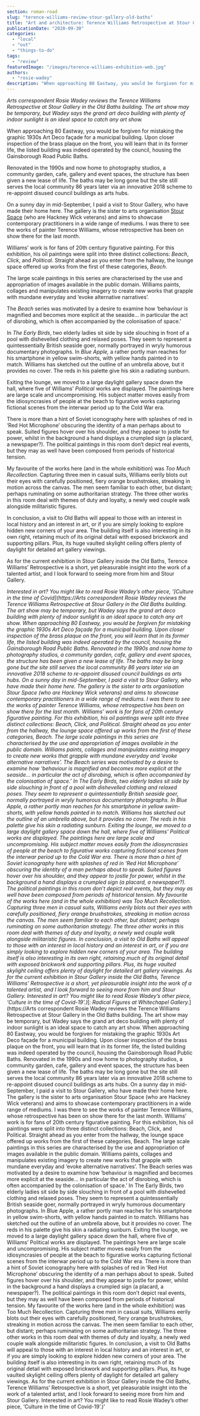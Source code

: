 ```yaml
---
section: roman-road
slug: "terence-williams-review-stour-gallery-old-baths"
title: "Art and architecture: Terence Williams Retrospective at Stour Gallery, Old Baths"
publicationDate: "2020-09-30"
categories: 
  - "local"
  - "out"
  - "things-to-do"
tags: 
  - "review"
featuredImage: "/images/terence-williams-exhibition-web.jpg"
authors: 
  - "rosie-wadey"
description: "When approaching 80 Eastway, you would be forgiven for mistaking the graphic 1930s Art Deco façade for a municipal building. Upon closer inspection of the brass plaque on the front, you will learn that in its former life, the listed building was indeed operated by the council, housing the Gainsborough Road Public Baths."
---
```


_Arts correspondent Rosie Wadey reviews the Terence Williams Retrospective at Stour Gallery in the Old Baths building. The art show may be temporary, but Wadey says the grand art deco building with plenty of indoor sunlight is an ideal space to catch any art show._

When approaching 80 Eastway, you would be forgiven for mistaking the graphic 1930s Art Deco façade for a municipal building. Upon closer inspection of the brass plaque on the front, you will learn that in its former life, the listed building was indeed operated by the council, housing the Gainsborough Road Public Baths. 

Renovated in the 1990s and now home to photography studios, a community garden, cafe, gallery and event spaces, the structure has been given a new lease of life. The baths may be long gone but the site still serves the local community 86 years later via an innovative 2018 scheme to re-appoint disused council buildings as arts hubs. 

On a sunny day in mid-September, I paid a visit to Stour Gallery, who have made their home here. The gallery is the sister to arts organisation [Stour Space](https://romanroadlondon.com/stour-space-fish-island-celebrates-ten-years/) (who are Hackney Wick veterans) and aims to showcase contemporary practitioners in a wide range of mediums. I was there to see the works of painter Terence Williams, whose retrospective has been on show there for the last month.

Williams’ work is for fans of 20th century figurative painting. For this exhibition, his oil paintings were split into three distinct collections: _Beach_, _Click_, and _Political_. Straight ahead as you enter from the hallway, the lounge space offered up works from the first of these categories, _Beach_. 

The large scale paintings in this series are characterised by the use and appropriation of images available in the public domain. Williams paints, collages and manipulates existing imagery to create new works that grapple with mundane everyday and ‘evoke alternative narratives’. 

The _Beach_ series was motivated by a desire to examine how ‘behaviour is magnified and becomes more explicit at the seaside... in particular the act of disrobing, which is often accompanied by the colonisation of space.’

In _The Early Birds_, two elderly ladies sit side by side slouching in front of a pool with dishevelled clothing and relaxed poses. They seem to represent a quintessentially British seaside goer, normally portrayed in wryly humorous documentary photographs. In _Blue Apple,_ a rather portly man reaches for his smartphone in yellow swim-shorts, with yellow hands painted in to match. Williams has sketched out the outline of an umbrella above, but it provides no cover. The reds in his palette give his skin a radiating sunburn.

Exiting the lounge, we moved to a large daylight gallery space down the hall, where five of Williams’ _Political_ works are displayed. The paintings here are large scale and uncompromising. His subject matter moves easily from the idiosyncrasies of people at the beach to figurative works capturing fictional scenes from the interwar period up to the Cold War era.

There is more than a hint of Soviet iconography here with splashes of red in ‘Red Hot Microphone’ obscuring the identity of a man perhaps about to speak. Suited figures hover over his shoulder, and they appear to jostle for power, whilst in the background a hand displays a crumpled sign (a placard, a newspaper?). The political paintings in this room don’t depict real events, but they may as well have been composed from periods of historical tension.

My favourite of the works here (and in the whole exhibition) was _Too Much Recollection_. Capturing three men in casual suits, Williams eerily blots out their eyes with carefully positioned, fiery orange brushstrokes, streaking in motion across the canvas. The men seem familiar to each other, but distant; perhaps ruminating on some authoritarian strategy. The three other works in this room deal with themes of duty and loyalty, a newly wed couple walk alongside militaristic figures.

In conclusion, a visit to Old Baths will appeal to those with an interest in local history and an interest in art, or if you are simply looking to explore hidden new corners of your area. The building itself is also interesting in its own right, retaining much of its original detail with exposed brickwork and supporting pillars. Plus, its huge vaulted skylight ceiling offers plenty of daylight for detailed art gallery viewings. 

As for the current exhibition in Stour Gallery inside the Old Baths, Terence Williams’ Retrospective is a short, yet pleasurable insight into the work of a talented artist, and I look forward to seeing more from him and Stour Gallery.

_Interested in art? You might like to read Rosie Wadey’s other piece, '[Culture in the time of Covid](https://Arts correspondent Rosie Wadey reviews the Terence Williams Retrospective at Stour Gallery in the Old Baths building. The art show may be temporary, but Wadey says the grand art deco building with plenty of indoor sunlight is an ideal space to catch any art show.  When approaching 80 Eastway, you would be forgiven for mistaking the graphic 1930s Art Deco façade for a municipal building. Upon closer inspection of the brass plaque on the front, you will learn that in its former life, the listed building was indeed operated by the council, housing the Gainsborough Road Public Baths.   Renovated in the 1990s and now home to photography studios, a community garden, cafe, gallery and event spaces, the structure has been given a new lease of life. The baths may be long gone but the site still serves the local community 86 years later via an innovative 2018 scheme to re-appoint disused council buildings as arts hubs.   On a sunny day in mid-September, I paid a visit to Stour Gallery, who have made their home here. The gallery is the sister to arts organisation Stour Space (who are Hackney Wick veterans) and aims to showcase contemporary practitioners in a wide range of mediums. I was there to see the works of painter Terence Williams, whose retrospective has been on show there for the last month.  Williams’ work is for fans of 20th century figurative painting. For this exhibition, his oil paintings were split into three distinct collections: Beach, Click, and Political. Straight ahead as you enter from the hallway, the lounge space offered up works from the first of these categories, Beach.   The large scale paintings in this series are characterised by the use and appropriation of images available in the public domain. Williams paints, collages and manipulates existing imagery to create new works that grapple with mundane everyday and ‘evoke alternative narratives’.   The Beach series was motivated by a desire to examine how ‘behaviour is magnified and becomes more explicit at the seaside... in particular the act of disrobing, which is often accompanied by the colonisation of space.’  In The Early Birds, two elderly ladies sit side by side slouching in front of a pool with dishevelled clothing and relaxed poses. They seem to represent a quintessentially British seaside goer, normally portrayed in wryly humorous documentary photographs. In Blue Apple, a rather portly man reaches for his smartphone in yellow swim-shorts, with yellow hands painted in to match. Williams has sketched out the outline of an umbrella above, but it provides no cover. The reds in his palette give his skin a radiating sunburn.  Exiting the lounge, we moved to a large daylight gallery space down the hall, where five of Williams’ Political works are displayed. The paintings here are large scale and uncompromising. His subject matter moves easily from the idiosyncrasies of people at the beach to figurative works capturing fictional scenes from the interwar period up to the Cold War era.  There is more than a hint of Soviet iconography here with splashes of red in ‘Red Hot Microphone’ obscuring the identity of a man perhaps about to speak. Suited figures hover over his shoulder, and they appear to jostle for power, whilst in the background a hand displays a crumpled sign (a placard, a newspaper?). The political paintings in this room don’t depict real events, but they may as well have been composed from periods of historical tension.  My favourite of the works here (and in the whole exhibition) was Too Much Recollection. Capturing three men in casual suits, Williams eerily blots out their eyes with carefully positioned, fiery orange brushstrokes, streaking in motion across the canvas. The men seem familiar to each other, but distant; perhaps ruminating on some authoritarian strategy. The three other works in this room deal with themes of duty and loyalty, a newly wed couple walk alongside militaristic figures.  In conclusion, a visit to Old Baths will appeal to those with an interest in local history and an interest in art, or if you are simply looking to explore hidden new corners of your area. The building itself is also interesting in its own right, retaining much of its original detail with exposed brickwork and supporting pillars. Plus, its huge vaulted skylight ceiling offers plenty of daylight for detailed art gallery viewings.  As for the current exhibition in Stour Gallery inside the Old Baths, Terence Williams’ Retrospective is a short, yet pleasurable insight into the work of a talented artist, and I look forward to seeing more from him and Stour Gallery.  Interested in art? You might like to read Rosie Wadey’s other piece, ‘Culture in the time of Covid-19’.)_[: _Radical Figures at Whitechapel Gallery._](https://Arts correspondent Rosie Wadey reviews the Terence Williams Retrospective at Stour Gallery in the Old Baths building. The art show may be temporary, but Wadey says the grand art deco building with plenty of indoor sunlight is an ideal space to catch any art show.  When approaching 80 Eastway, you would be forgiven for mistaking the graphic 1930s Art Deco façade for a municipal building. Upon closer inspection of the brass plaque on the front, you will learn that in its former life, the listed building was indeed operated by the council, housing the Gainsborough Road Public Baths.   Renovated in the 1990s and now home to photography studios, a community garden, cafe, gallery and event spaces, the structure has been given a new lease of life. The baths may be long gone but the site still serves the local community 86 years later via an innovative 2018 scheme to re-appoint disused council buildings as arts hubs.   On a sunny day in mid-September, I paid a visit to Stour Gallery, who have made their home here. The gallery is the sister to arts organisation Stour Space (who are Hackney Wick veterans) and aims to showcase contemporary practitioners in a wide range of mediums. I was there to see the works of painter Terence Williams, whose retrospective has been on show there for the last month.  Williams’ work is for fans of 20th century figurative painting. For this exhibition, his oil paintings were split into three distinct collections: Beach, Click, and Political. Straight ahead as you enter from the hallway, the lounge space offered up works from the first of these categories, Beach.   The large scale paintings in this series are characterised by the use and appropriation of images available in the public domain. Williams paints, collages and manipulates existing imagery to create new works that grapple with mundane everyday and ‘evoke alternative narratives’.   The Beach series was motivated by a desire to examine how ‘behaviour is magnified and becomes more explicit at the seaside... in particular the act of disrobing, which is often accompanied by the colonisation of space.’  In The Early Birds, two elderly ladies sit side by side slouching in front of a pool with dishevelled clothing and relaxed poses. They seem to represent a quintessentially British seaside goer, normally portrayed in wryly humorous documentary photographs. In Blue Apple, a rather portly man reaches for his smartphone in yellow swim-shorts, with yellow hands painted in to match. Williams has sketched out the outline of an umbrella above, but it provides no cover. The reds in his palette give his skin a radiating sunburn.  Exiting the lounge, we moved to a large daylight gallery space down the hall, where five of Williams’ Political works are displayed. The paintings here are large scale and uncompromising. His subject matter moves easily from the idiosyncrasies of people at the beach to figurative works capturing fictional scenes from the interwar period up to the Cold War era.  There is more than a hint of Soviet iconography here with splashes of red in ‘Red Hot Microphone’ obscuring the identity of a man perhaps about to speak. Suited figures hover over his shoulder, and they appear to jostle for power, whilst in the background a hand displays a crumpled sign (a placard, a newspaper?). The political paintings in this room don’t depict real events, but they may as well have been composed from periods of historical tension.  My favourite of the works here (and in the whole exhibition) was Too Much Recollection. Capturing three men in casual suits, Williams eerily blots out their eyes with carefully positioned, fiery orange brushstrokes, streaking in motion across the canvas. The men seem familiar to each other, but distant; perhaps ruminating on some authoritarian strategy. The three other works in this room deal with themes of duty and loyalty, a newly wed couple walk alongside militaristic figures.  In conclusion, a visit to Old Baths will appeal to those with an interest in local history and an interest in art, or if you are simply looking to explore hidden new corners of your area. The building itself is also interesting in its own right, retaining much of its original detail with exposed brickwork and supporting pillars. Plus, its huge vaulted skylight ceiling offers plenty of daylight for detailed art gallery viewings.  As for the current exhibition in Stour Gallery inside the Old Baths, Terence Williams’ Retrospective is a short, yet pleasurable insight into the work of a talented artist, and I look forward to seeing more from him and Stour Gallery.  Interested in art? You might like to read Rosie Wadey’s other piece, ‘Culture in the time of Covid-19’.)'
